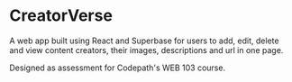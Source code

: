 # CreatorVerse
A web app built using React and Superbase for users to add, edit, delete and view content creators, their images, descriptions and url in one page.

Designed as assessment for Codepath's WEB 103 course.
